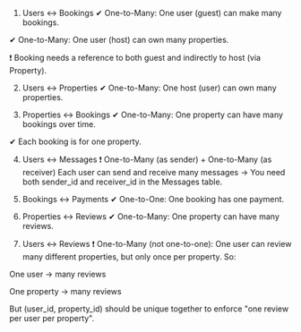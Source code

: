 1. Users ↔ Bookings
✔ One-to-Many: One user (guest) can make many bookings.

✔ One-to-Many: One user (host) can own many properties.

❗ Booking needs a reference to both guest and indirectly to host (via Property).

2. Users ↔ Properties
✔ One-to-Many: One host (user) can own many properties.

3. Properties ↔ Bookings
✔ One-to-Many: One property can have many bookings over time.

✔ Each booking is for one property.

4. Users ↔ Messages
❗ One-to-Many (as sender) + One-to-Many (as receiver)
Each user can send and receive many messages → You need both sender_id and receiver_id in the Messages table.

5. Bookings ↔ Payments
✔ One-to-One: One booking has one payment.

6. Properties ↔ Reviews
✔ One-to-Many: One property can have many reviews.

7. Users ↔ Reviews
❗ One-to-Many (not one-to-one):
One user can review many different properties, but only once per property.
So:

One user → many reviews

One property → many reviews

But (user_id, property_id) should be unique together to enforce "one review per user per property".
